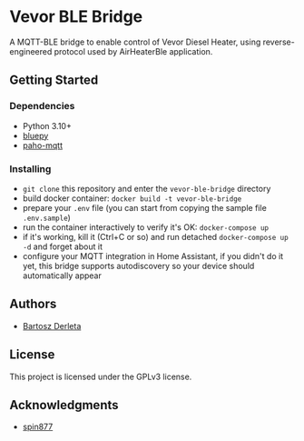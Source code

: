 # Vevor BLE Bridge

A MQTT-BLE bridge to enable control of Vevor Diesel Heater, using reverse-engineered protocol used by AirHeaterBle application.

## Getting Started

### Dependencies

* Python 3.10+
* [bluepy](https://github.com/IanHarvey/bluepy)
* [paho-mqtt](https://pypi.org/project/paho-mqtt/)

### Installing

* `git clone` this repository and enter the `vevor-ble-bridge` directory
* build docker container: `docker build -t vevor-ble-bridge`
* prepare your `.env` file (you can start from copying the sample file `.env.sample`)
* run the container interactively to verify it's OK: `docker-compose up`
* if it's working, kill it (Ctrl+C or so) and run detached `docker-compose up -d` and forget about it
* configure your MQTT integration in Home Assistant, if you didn't do it yet, this bridge supports autodiscovery so your device should automatically appear

## Authors

* [Bartosz Derleta](https://github.com/bderleta)

## License

This project is licensed under the GPLv3 license.

## Acknowledgments

* [spin877](https://github.com/spin877/Bruciatore_BLE)
